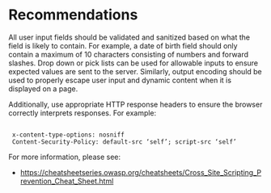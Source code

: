# Recommendations

All user input fields should be validated and sanitized based on what the field is likely to contain. For example, a date of birth field should only contain a maximum of 10 characters consisting of numbers and forward slashes. Drop down or pick lists can be used for allowable inputs to ensure expected values are sent to the server. Similarly, output encoding should be used to properly escape user input and dynamic content when it is displayed on a page.

Additionally, use appropriate HTTP response headers to ensure the browser correctly interprets responses. For example:

``` HTTP

 x-content-type-options: nosniff
 Content-Security-Policy: default-src ‘self’; script-src ‘self’

```

For more information, please see:

- <https://cheatsheetseries.owasp.org/cheatsheets/Cross_Site_Scripting_Prevention_Cheat_Sheet.html>
